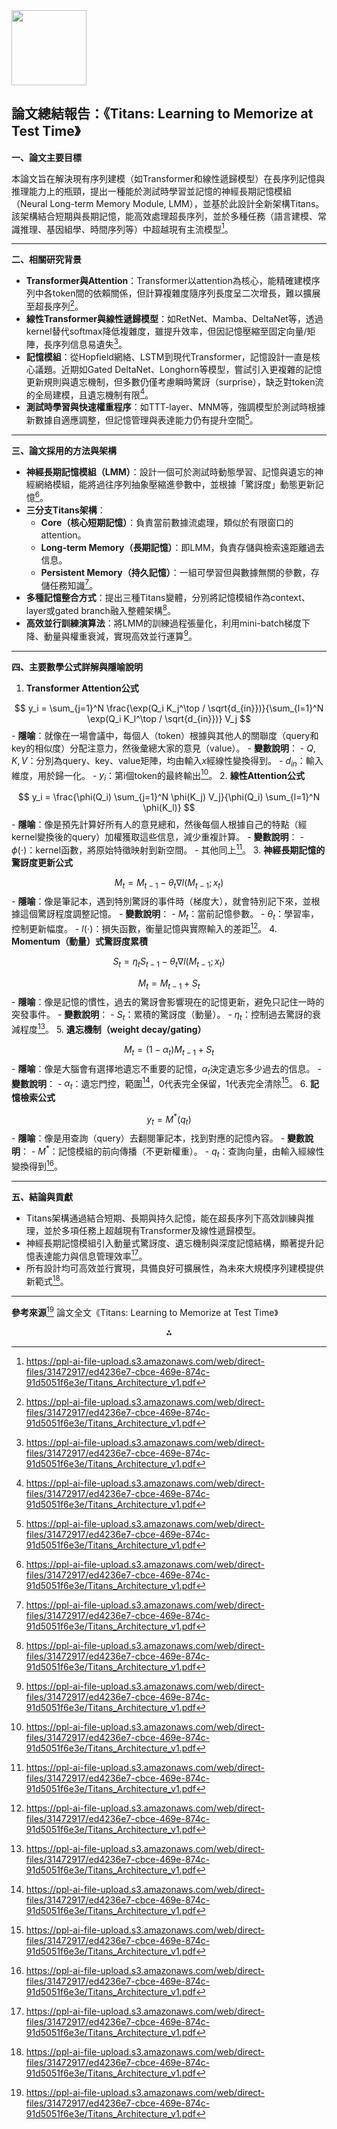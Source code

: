 <img src="https://r2cdn.perplexity.ai/pplx-full-logo-primary-dark%402x.png" class="logo" width="120"/>

## 論文總結報告：《Titans: Learning to Memorize at Test Time》

**一、論文主要目標**

本論文旨在解決現有序列建模（如Transformer和線性遞歸模型）在長序列記憶與推理能力上的瓶頸，提出一種能於測試時學習並記憶的神經長期記憶模組（Neural Long-term Memory Module, LMM），並基於此設計全新架構Titans。該架構結合短期與長期記憶，能高效處理超長序列，並於多種任務（語言建模、常識推理、基因組學、時間序列等）中超越現有主流模型[^1]。

---

**二、相關研究背景**

- **Transformer與Attention**：Transformer以attention為核心，能精確建模序列中各token間的依賴關係，但計算複雜度隨序列長度呈二次增長，難以擴展至超長序列[^1]。
- **線性Transformer與線性遞歸模型**：如RetNet、Mamba、DeltaNet等，透過kernel替代softmax降低複雜度，雖提升效率，但因記憶壓縮至固定向量/矩陣，長序列信息易遺失[^1]。
- **記憶模組**：從Hopfield網絡、LSTM到現代Transformer，記憶設計一直是核心議題。近期如Gated DeltaNet、Longhorn等模型，嘗試引入更複雜的記憶更新規則與遺忘機制，但多數仍僅考慮瞬時驚訝（surprise），缺乏對token流的全局建模，且遺忘機制有限[^1]。
- **測試時學習與快速權重程序**：如TTT-layer、MNM等，強調模型於測試時根據新數據自適應調整，但記憶管理與表達能力仍有提升空間[^1]。

---

**三、論文採用的方法與架構**

- **神經長期記憶模組（LMM）**：設計一個可於測試時動態學習、記憶與遺忘的神經網絡模組，能將過往序列抽象壓縮進參數中，並根據「驚訝度」動態更新記憶[^1]。
- **三分支Titans架構**：
    - **Core（核心短期記憶）**：負責當前數據流處理，類似於有限窗口的attention。
    - **Long-term Memory（長期記憶）**：即LMM，負責存儲與檢索遠距離過去信息。
    - **Persistent Memory（持久記憶）**：一組可學習但與數據無關的參數，存儲任務知識[^1]。
- **多種記憶整合方式**：提出三種Titans變體，分別將記憶模組作為context、layer或gated branch融入整體架構[^1]。
- **高效並行訓練演算法**：將LMM的訓練過程張量化，利用mini-batch梯度下降、動量與權重衰減，實現高效並行運算[^1]。

---

**四、主要數學公式詳解與隱喻說明**

1. **Transformer Attention公式**

$$
y_i = \sum_{j=1}^N \frac{\exp(Q_i K_j^\top / \sqrt{d_{in}})}{\sum_{l=1}^N \exp(Q_i K_l^\top / \sqrt{d_{in}})} V_j
$$
    - **隱喻**：就像在一場會議中，每個人（token）根據與其他人的關聯度（query和key的相似度）分配注意力，然後彙總大家的意見（value）。
    - **變數說明**：
        - $Q, K, V$：分別為query、key、value矩陣，均由輸入$x$經線性變換得到。
        - $d_{in}$：輸入維度，用於歸一化。
        - $y_i$：第i個token的最終輸出[^1]。
2. **線性Attention公式**

$$
y_i = \frac{\phi(Q_i) \sum_{j=1}^N \phi(K_j) V_j}{\phi(Q_i) \sum_{l=1}^N \phi(K_l)}
$$
    - **隱喻**：像是預先計算好所有人的意見總和，然後每個人根據自己的特點（經kernel變換後的query）加權獲取這些信息，減少重複計算。
    - **變數說明**：
        - $\phi(\cdot)$：kernel函數，將原始特徵映射到新空間。
        - 其他同上[^1]。
3. **神經長期記憶的驚訝度更新公式**

$$
M_t = M_{t-1} - \theta_t \nabla l(M_{t-1}; x_t)
$$
    - **隱喻**：像是筆記本，遇到特別驚訝的事件時（梯度大），就會特別記下來，並根據這個驚訝程度調整記憶。
    - **變數說明**：
        - $M_t$：當前記憶參數。
        - $\theta_t$：學習率，控制更新幅度。
        - $l(\cdot)$：損失函數，衡量記憶與實際輸入的差距[^1]。
4. **Momentum（動量）式驚訝度累積**

$$
S_t = \eta_t S_{t-1} - \theta_t \nabla l(M_{t-1}; x_t)
$$

$$
M_t = M_{t-1} + S_t
$$
    - **隱喻**：像是記憶的慣性，過去的驚訝會影響現在的記憶更新，避免只記住一時的突發事件。
    - **變數說明**：
        - $S_t$：累積的驚訝度（動量）。
        - $\eta_t$：控制過去驚訝的衰減程度[^1]。
5. **遺忘機制（weight decay/gating）**

$$
M_t = (1 - \alpha_t) M_{t-1} + S_t
$$
    - **隱喻**：像是大腦會有選擇地遺忘不重要的記憶，$\alpha_t$決定遺忘多少過去的信息。
    - **變數說明**：
        - $\alpha_t$：遺忘門控，範圍[^1]，0代表完全保留，1代表完全清除[^1]。
6. **記憶檢索公式**

$$
y_t = M^*(q_t)
$$
    - **隱喻**：像是用查詢（query）去翻閱筆記本，找到對應的記憶內容。
    - **變數說明**：
        - $M^*$：記憶模組的前向傳播（不更新權重）。
        - $q_t$：查詢向量，由輸入經線性變換得到[^1]。

---

**五、結論與貢獻**

- Titans架構通過結合短期、長期與持久記憶，能在超長序列下高效訓練與推理，並於多項任務上超越現有Transformer及線性遞歸模型。
- 神經長期記憶模組引入動量式驚訝度、遺忘機制與深度記憶結構，顯著提升記憶表達能力與信息管理效率[^1]。
- 所有設計均可高效並行實現，具備良好可擴展性，為未來大規模序列建模提供新範式[^1]。

---

**參考來源**[^1] 論文全文《Titans: Learning to Memorize at Test Time》

<div style="text-align: center">⁂</div>

[^1]: https://ppl-ai-file-upload.s3.amazonaws.com/web/direct-files/31472917/ed4236e7-cbce-469e-874c-91d5051f6e3e/Titans_Architecture_v1.pdf

